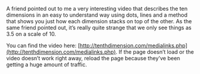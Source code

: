 A friend pointed out to me a very interesting video that describes the ten dimensions in an easy to understand way using dots, lines and a method that shows you just how each dimension stacks on top of the other. As the same friend pointed out, it’s really quite strange that we only see things as 3.5 on a scale of 10.

You can find the video here: [http://tenthdimension.com/medialinks.php](http://tenthdimension.com/medialinks.php). If the page doesn’t load or the video doesn’t work right away, reload the page because they’ve been getting a huge amount of traffic.